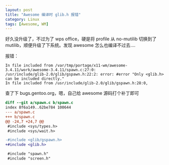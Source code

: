 ```yaml
---
layout: post
title: "Awesome 编译时 glib.h 报错"
category: Linux
tags: [Awesome, WM]
---
```


好久没升级了，不过为了 wps office，硬是将 profile 从 no-mutilib 切换到了 mutilib，顺便升级了下系统。发现 awesome 怎么也编译不过去….

报错：

```make
In file included from /var/tmp/portage/x11-wm/awesome-3.4.11/work/awesome-3.4.11/spawn.c:27:0:
/usr/include/glib-2.0/glib/gspawn.h:22:2: error: #error "Only <glib.h> can be included directly."
In file included from /usr/include/glib-2.0/glib/gspawn.h:28:0,
```

<!-- more -->

查了下 bugs.gentoo.org，嗯，自己给 awesome 源码打个补丁即可

```diff
diff --git a/spawn.c b/spawn.c
index 8f6a149..62be784 100644
--- a/spawn.c
+++ b/spawn.c
@@ -24,7 +24,7 @@
 #include <sys/types.h>
 #include <sys/wait.h>

-#include <glib/gspawn.h>
+#include <glib.h>

 #include "spawn.h"
 #include "screen.h"
```
